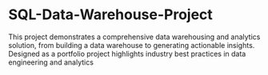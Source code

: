 # SQL-Data-Warehouse-Project
This project demonstrates a comprehensive data warehousing and analytics solution, from building a data warehouse to generating actionable insights. Designed as a portfolio project highlights industry best practices in data engineering and analytics
